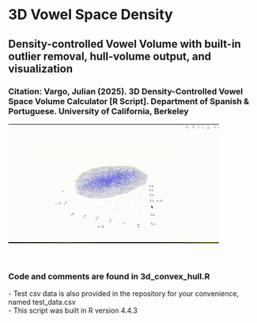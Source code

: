 <h1>3D Vowel Space Density</h1>  
<h2>Density-controlled Vowel Volume with built-in outlier removal, hull-volume output, and visualization</h2>  

<h3>Citation: Vargo, Julian (2025). 3D Density-Controlled Vowel Space Volume Calculator [R Script]. Department of Spanish & Portuguese. University of California, Berkeley</h3>

![Graph](https://github.com/julian-vargo/3D_Vowel_Space_Density/blob/main/convex_hull_3d.gif)

<br>
<h3>Code and comments are found in 3d_convex_hull.R</h3>  
- Test csv data is also provided in the repository for your convenience, named test_data.csv <br>
- This script was built in R version 4.4.3
